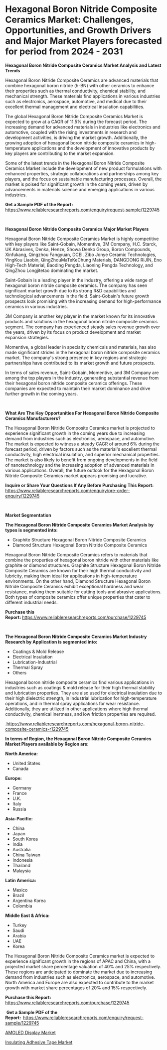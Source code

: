 <p><h1>Hexagonal Boron Nitride Composite Ceramics Market: Challenges, Opportunities, and Growth Drivers and Major Market Players forecasted for period from 2024 - 2031</h1></p><p><strong>Hexagonal Boron Nitride Composite Ceramics Market Analysis and Latest Trends</strong></p>
<p><p>Hexagonal Boron Nitride Composite Ceramics are advanced materials that combine hexagonal boron nitride (h-BN) with other ceramics to enhance their properties such as thermal conductivity, chemical stability, and mechanical strength. These materials find applications in various industries such as electronics, aerospace, automotive, and medical due to their excellent thermal management and electrical insulation capabilities.</p><p>The global Hexagonal Boron Nitride Composite Ceramics Market is expected to grow at a CAGR of 11.5% during the forecast period. The increasing demand for advanced materials in industries like electronics and automotive, coupled with the rising investments in research and development activities, is driving the market growth. Additionally, the growing adoption of hexagonal boron nitride composite ceramics in high-temperature applications and the development of innovative products by key players are contributing to the market expansion.</p><p>Some of the latest trends in the Hexagonal Boron Nitride Composite Ceramics Market include the development of new product formulations with enhanced properties, strategic collaborations and partnerships among key players, and the focus on sustainable manufacturing processes. Overall, the market is poised for significant growth in the coming years, driven by advancements in materials science and emerging applications in various industries.</p></p>
<p><strong>Get a Sample PDF of the Report:&nbsp;</strong> <a href="https://www.reliableresearchreports.com/enquiry/request-sample/1229745">https://www.reliableresearchreports.com/enquiry/request-sample/1229745</a></p>
<p>&nbsp;</p>
<p><strong>Hexagonal Boron Nitride Composite Ceramics Major Market Players</strong></p>
<p><p>Hexagonal Boron Nitride Composite Ceramics Market is highly competitive with key players like Saint-Gobain, Momentive, 3M Company, H.C. Starck, UK Abrasives, Denka, Henze, Showa Denko Group, Boron Compounds, Xinfukang, Qingzhou Fangyuan, DCEI, Zibo Jonye Ceramic Technologies, YingKou Liaobin, QingZhouMaTeKeChung Materials, DANGDONG RIJIN, Eno High-Tech Material, Baoding Pengda, Liaoning Pengda Technology, and QingZhou Longjitetao dominating the market.</p><p>Saint-Gobain is a leading player in the industry, offering a wide range of hexagonal boron nitride composite ceramics. The company has seen significant market growth due to its strong R&D capabilities and technological advancements in the field. Saint-Gobain's future growth prospects look promising with the increasing demand for high-performance ceramics in various industries.</p><p>3M Company is another key player in the market known for its innovative products and solutions in the hexagonal boron nitride composite ceramics segment. The company has experienced steady sales revenue growth over the years, driven by its focus on product development and market expansion strategies.</p><p>Momentive, a global leader in specialty chemicals and materials, has also made significant strides in the hexagonal boron nitride composite ceramics market. The company's strong presence in key regions and strategic partnerships have contributed to its market growth and future prospects.</p><p>In terms of sales revenue, Saint-Gobain, Momentive, and 3M Company are among the top players in the industry, generating substantial revenue from their hexagonal boron nitride composite ceramics offerings. These companies are expected to maintain their market dominance and drive further growth in the coming years.</p></p>
<p>&nbsp;</p>
<p><strong>What Are The Key Opportunities For Hexagonal Boron Nitride Composite Ceramics Manufacturers?</strong></p>
<p><p>The Hexagonal Boron Nitride Composite Ceramics market is projected to experience significant growth in the coming years due to increasing demand from industries such as electronics, aerospace, and automotive. The market is expected to witness a steady CAGR of around 6% during the forecast period, driven by factors such as the material's excellent thermal conductivity, high electrical insulation, and superior mechanical properties. The market is also likely to benefit from ongoing developments in the field of nanotechnology and the increasing adoption of advanced materials in various applications. Overall, the future outlook for the Hexagonal Boron Nitride Composite Ceramics market appears promising and lucrative.</p></p>
<p><strong>Inquire or Share Your Questions If Any Before Purchasing This Report:</strong> <a href="https://www.reliableresearchreports.com/enquiry/pre-order-enquiry/1229745">https://www.reliableresearchreports.com/enquiry/pre-order-enquiry/1229745</a></p>
<p>&nbsp;</p>
<p><strong>Market Segmentation</strong></p>
<p><strong>The Hexagonal Boron Nitride Composite Ceramics Market Analysis by types is segmented into:</strong></p>
<p><ul><li>Graphite Structure Hexagonal Boron Nitride Composite Ceramics</li><li>Diamond Structure Hexagonal Boron Nitride Composite Ceramics</li></ul></p>
<p><p>Hexagonal Boron Nitride Composite Ceramics refers to materials that combine the properties of hexagonal boron nitride with other materials like graphite or diamond structures. Graphite Structure Hexagonal Boron Nitride Composite Ceramics are known for their high thermal conductivity and lubricity, making them ideal for applications in high-temperature environments. On the other hand, Diamond Structure Hexagonal Boron Nitride Composite Ceramics exhibit exceptional hardness and wear resistance, making them suitable for cutting tools and abrasive applications. Both types of composite ceramics offer unique properties that cater to different industrial needs.</p></p>
<p><strong>Purchase this Report:&nbsp;</strong><a href="https://www.reliableresearchreports.com/purchase/1229745">https://www.reliableresearchreports.com/purchase/1229745</a></p>
<p>&nbsp;</p>
<p><strong>The Hexagonal Boron Nitride Composite Ceramics Market Industry Research by Application is segmented into:</strong></p>
<p><ul><li>Coatings & Mold Release</li><li>Electrical Insulation</li><li>Lubrication-Industrial</li><li>Thermal Spray</li><li>Others</li></ul></p>
<p><p>Hexagonal boron nitride composite ceramics find various applications in industries such as coatings & mold release for their high thermal stability and lubrication properties. They are also used for electrical insulation due to their high dielectric strength, in industrial lubrication for high-temperature operations, and in thermal spray applications for wear resistance. Additionally, they are utilized in other applications where high thermal conductivity, chemical inertness, and low friction properties are required.</p></p>
<p><a href="https://www.reliableresearchreports.com/hexagonal-boron-nitride-composite-ceramics-r1229745">&nbsp;https://www.reliableresearchreports.com/hexagonal-boron-nitride-composite-ceramics-r1229745</a></p>
<p><strong>In terms of Region, the Hexagonal Boron Nitride Composite Ceramics Market Players available by Region are:</strong></p>
<p>
    <p> <strong> North America: </strong>
        <ul>
            <li>United States</li>
            <li>Canada</li>
        </ul>
        </p> 
    <p> <strong> Europe: </strong>
        <ul>
            <li>Germany</li>
            <li>France</li>
            <li>U.K.</li>
            <li>Italy</li>
            <li>Russia</li>
        </ul>
        </p> 
    <p> <strong> Asia-Pacific: </strong>
        <ul>
            <li>China</li>
            <li>Japan</li>
            <li>South Korea</li>
            <li>India</li>
            <li>Australia</li>
            <li>China Taiwan</li>
            <li>Indonesia</li>
            <li>Thailand</li>
            <li>Malaysia</li>
        </ul>
        </p> 
    <p> <strong> Latin America: </strong>
        <ul>
            <li>Mexico</li>
            <li>Brazil</li>
            <li>Argentina Korea</li>
            <li>Colombia</li>
        </ul>
        </p> 
    <p> <strong> Middle East & Africa: </strong>
        <ul>
            <li>Turkey</li>
            <li>Saudi</li>
            <li>Arabia</li>
            <li>UAE</li>
            <li>Korea</li>
        </ul>
    </p>
    </p>
<p><p>The Hexagonal Boron Nitride Composite Ceramics market is expected to experience significant growth in the regions of APAC and China, with a projected market share percentage valuation of 40% and 25% respectively. These regions are anticipated to dominate the market due to increasing demand from industries such as electronics, aerospace, and automotive. North America and Europe are also expected to contribute to the market growth with market share percentages of 20% and 15% respectively.</p></p>
<p><strong>Purchase this Report: </strong><a href="https://www.reliableresearchreports.com/purchase/1229745">https://www.reliableresearchreports.com/purchase/1229745</a></p>
<p>&nbsp;<strong>Get a Sample PDF of the Report:&nbsp;&nbsp;</strong><a href="https://www.reliableresearchreports.com/enquiry/request-sample/1229745">https://www.reliableresearchreports.com/enquiry/request-sample/1229745</a></p>
<p><strong></strong></p>
<p><p><a href="https://medium.com/@philipwolf32/evaluating-global-amoled-display-market-trends-and-growth-opportunities-by-region-type-30bcf2192189">AMOLED Display Market</a></p><p><a href="https://medium.com/@yeie266/insulating-adhesive-tape-market-forecast-global-market-trends-and-analysis-from-2024-to-2031-90b3b6d5c7b3">Insulating Adhesive Tape Market</a></p></p>